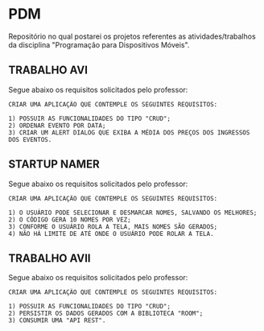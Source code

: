 # PDM
Repositório no qual postarei os projetos referentes as atividades/trabalhos da disciplina "Programação para Dispositivos Móveis".

## TRABALHO AVI
Segue abaixo os requisitos solicitados pelo professor:
```
CRIAR UMA APLICAÇÃO QUE CONTEMPLE OS SEGUINTES REQUISITOS:

1) POSSUIR AS FUNCIONALIDADES DO TIPO "CRUD";
2) ORDENAR EVENTO POR DATA;
3) CRIAR UM ALERT DIALOG QUE EXIBA A MÉDIA DOS PREÇOS DOS INGRESSOS DOS EVENTOS.
```

## STARTUP NAMER
Segue abaixo os requisitos solicitados pelo professor:
```
CRIAR UMA APLICAÇÃO QUE CONTEMPLE OS SEGUINTES REQUISITOS:

1) O USUÁRIO PODE SELECIONAR E DESMARCAR NOMES, SALVANDO OS MELHORES;
2) O CÓDIGO GERA 10 NOMES POR VEZ;
3) CONFORME O USUÁRIO ROLA A TELA, MAIS NOMES SÃO GERADOS;
4) NÃO HÁ LIMITE DE ATÉ ONDE O USUÁRIO PODE ROLAR A TELA.
```

## TRABALHO AVII
Segue abaixo os requisitos solicitados pelo professor:
```
CRIAR UMA APLICAÇÃO QUE CONTEMPLE OS SEGUINTES REQUISITOS:

1) POSSUIR AS FUNCIONALIDADES DO TIPO "CRUD";
2) PERSISTIR OS DADOS GERADOS COM A BIBLIOTECA "ROOM";
3) CONSUMIR UMA "API REST".
```
